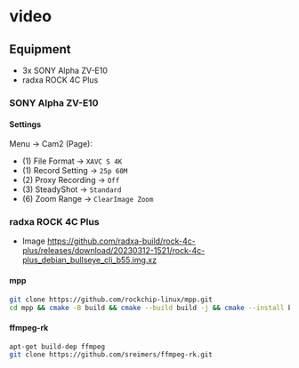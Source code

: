# video


## Equipment
- 3x SONY Alpha ZV-E10
- radxa ROCK 4C Plus


### SONY Alpha ZV-E10

#### Settings

Menu -> Cam2 (Page):
- (1) File Format -> `XAVC S 4K`
- (1) Record Setting -> `25p 60M`
- (2) Proxy Recording -> `Off`
- (3) SteadyShot -> `Standard`
- (6) Zoom Range -> `ClearImage Zoom`


### radxa ROCK 4C Plus

- Image https://github.com/radxa-build/rock-4c-plus/releases/download/20230312-1521/rock-4c-plus_debian_bullseye_cli_b55.img.xz

#### mpp

```bash
git clone https://github.com/rockchip-linux/mpp.git
cd mpp && cmake -B build && cmake --build build -j && cmake --install build
```
#### ffmpeg-rk

```bash
apt-get build-dep ffmpeg
git clone https://github.com/sreimers/ffmpeg-rk.git
```
